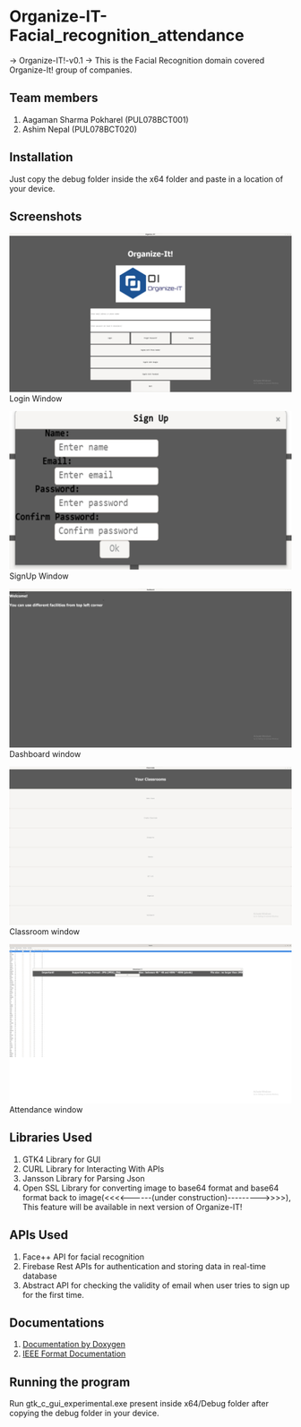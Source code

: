 # Organize-IT-Facial_recognition_attendance

-> Organize-IT!-v0.1
-> This is the Facial Recognition domain covered Organize-It! group of companies.


## Team members

1. Aagaman Sharma Pokharel (PUL078BCT001)
2. Ashim Nepal (PUL078BCT020)


## Installation

Just copy the debug folder inside the x64 folder and paste in a location of your device.

## Screenshots
![](images/image1.jpg)
Login Window

![](images/image2.jpg)
SignUp Window

![](images/image3.jpg)
Dashboard window

![](images/image4.jpg)
Classroom window

![](images/image5.jpg)
Attendance window
## Libraries Used
1. GTK4 Library for GUI
2. CURL Library for Interacting With APIs
3. Jansson Library for Parsing Json
4. Open SSL Library for converting image to base64 format and base64 format back to image(<<<<------(under construction)--------->>>>), This feature will be available in next version of Organize-IT!

## APIs Used
1. Face++ API for facial recognition
2. Firebase Rest APIs for authentication and storing data in real-time database
3. Abstract API for checking the validity of email when user tries to sign up for the first time.

## Documentations
1. [Documentation by Doxygen](https://github.com/aagaman12658/Organize-IT-Facial_recognition_attendance/blob/master/Report/Organize-IT%5BDoxygen-Documentation%5D.pdf)
2. [IEEE Format Documentation](https://github.com/aagaman12658/Organize-IT-Facial_recognition_attendance/blob/master/Report/Organize-IT_documentation_IEEE_Format.docx)
## Running the program
Run gtk_c_gui_experimental.exe present inside x64/Debug folder after copying the debug folder in your device.

